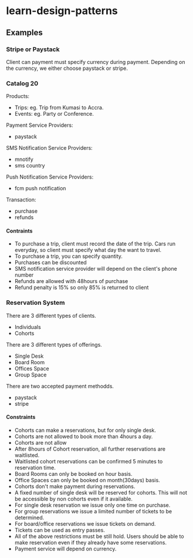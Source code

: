 # learn-design-patterns

## Examples

### Stripe or Paystack

Client can payment must specify currency during payment. Depending on the currency, we either choose paystack or stripe.

### Catalog 20

Products:

- Trips: eg. Trip from Kumasi to Accra. 
- Events: eg. Party or Conference. 

Payment Service Providers:

- paystack

SMS Notification Service Providers:

- mnotify
- sms country

Push Notification Service Providers:

- fcm push notification

Transaction:

- purchase 
- refunds

#### Contraints

- To purchase a trip, client must record the date of the trip. Cars run everyday, so client must specify what day the want to travel.
- To purchase a trip, you can specify quantity.
- Purchases can be discounted
- SMS notification service provider will depend on the client's phone number
- Refunds are allowed with 48hours of purchase
- Refund penalty is 15% so only 85% is returned to client


### Reservation System

There are 3 different types of clients.

- Individuals 
- Cohorts

There are 3 different types of offerings. 

- Single Desk
- Board Room
- Offices Space
- Group Space

There are two accepted payment methodds.

- paystack
- stripe

#### Constraints

- Cohorts can make a reservations, but for only single desk. 
- Cohorts are not allowed to book more than 4hours a day.
- Cohorts are not allow
- After 8hours of Cohort reservation, all further reservations are waitlisted.
- Waitlisted cohort reservations can be confirmed 5 minutes to reservation time.
- Board Rooms can only be booked on hour basis.
- Office Spaces can only be booked on month(30days) basis.
- Cohorts don't make payment during reservations.
- A fixed number of single desk will be reserved for cohorts. This will not be accessible by non cohorts even if it available.
- For single desk reservation we issue only one time on purchase.
- For group reservations we issue a limited number of tickets to be determined.
- For board/office reservations we issue tickets on demand.
- Tickets can be used as entry passes.
- All of the above restrictions must be still hold. Users should be able to make reservation even if they already have some reservations.
- Payment service will depend on currency.